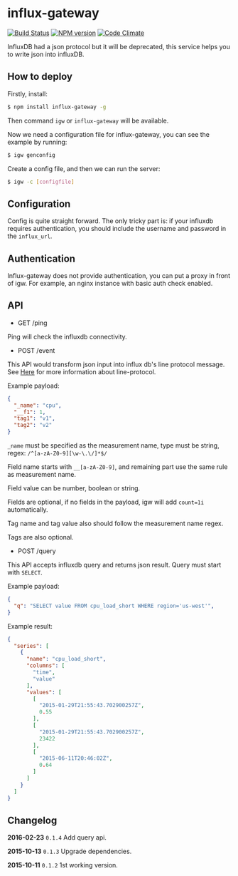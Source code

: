 # influx-gateway

[![Build Status](https://travis-ci.org/txchen/influx-gateway.svg)](https://travis-ci.org/txchen/influx-gateway)
[![NPM version](http://img.shields.io/npm/v/influx-gateway.svg?style=flat-square)](https://www.npmjs.com/package/influx-gateway)
[![Code Climate](https://codeclimate.com/github/txchen/influx-gateway/badges/gpa.svg)](https://codeclimate.com/github/txchen/eslint-plugin-riot)

InfluxDB had a json protocol but it will be deprecated, this service helps you to write json into influxDB.

## How to deploy

Firstly, install:

```bash
$ npm install influx-gateway -g
```

Then command `igw` or `influx-gateway` will be available.

Now we need a configuration file for influx-gateway, you can see the example by running:

```bash
$ igw genconfig
```

Create a config file, and then we can run the server:

```bash
$ igw -c [configfile]
```

## Configuration

Config is quite straight forward. The only tricky part is: if your influxdb requires authentication, you should include the username and password in the `influx_url`.

## Authentication

Influx-gateway does not provide authentication, you can put a proxy in front of igw. For example, an nginx instance with basic auth check enabled.

## API

* GET /ping

Ping will check the influxdb connectivity.

* POST /event

This API would transform json input into influx db's line protocol message. See [Here](https://influxdb.com/docs/v0.9/write_protocols/line.html) for more information about line-protocol.

Example payload:

```json
{
  "_name": "cpu",
  "__f1": 1,
  "tag1": "v1",
  "tag2": "v2"
}
```

`_name` must be specified as the measurement name, type must be string, regex: `/^[a-zA-Z0-9][\w-\.\/]*$/`

Field name starts with `__[a-zA-Z0-9]`, and remaining part use the same rule as measurement name.

Field value can be number, boolean or string.

Fields are optional, if no fields in the payload, igw will add `count=1i` automatically.

Tag name and tag value also should follow the measurement name regex.

Tags are also optional.

* POST /query

This API accepts influxdb query and returns json result. Query must start with `SELECT`.

Example payload:

```json
{
  "q": "SELECT value FROM cpu_load_short WHERE region='us-west'",
}
```

Example result:

```json
{
  "series": [
    {
      "name": "cpu_load_short",
      "columns": [
        "time",
        "value"
      ],
      "values": [
        [
          "2015-01-29T21:55:43.702900257Z",
          0.55
        ],
        [
          "2015-01-29T21:55:43.702900257Z",
          23422
        ],
        [
          "2015-06-11T20:46:02Z",
          0.64
        ]
      ]
    }
  ]
}
```

## Changelog

**2016-02-23** `0.1.4`
Add query api.

**2015-10-13** `0.1.3`
Upgrade dependencies.

**2015-10-11** `0.1.2`
1st working version.
